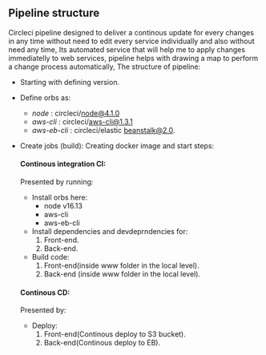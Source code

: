   ## Pipeline structure 

Circleci pipeline designed to deliver a continous update for every changes in any time without need to edit every service individually and also without need any time, Its automated service that will help me to apply changes immediatelly to web services, pipeline helps with drawing a map to perform a change process automatically, The structure of pipeline:
+ Starting with defining version.
+ Define orbs as:
    - *node* : circleci/node@4.1.0
    - *aws-cli* : circleci/aws-cli@1.3.1
    - *aws-eb-cli* : circleci/elastic beanstalk@2.0.
+ Create jobs (build):
   Creating docker image and start steps:
    
   #### Continous integration CI:
    Presented by running:
    * Install orbs here:
      - node v16.13
      - aws-cli
      - aws-eb-cli
    * Install dependencies and devdeprndencies for:
        1. Front-end.
        2. Back-end.
    * Build code:
        1. Front-end(inside www folder in the local level).
        2. Back-end (inside www folder in the local level).

  #### Continous  CD:
  Presented by:
    * Deploy:
       1. Front-end(Continous deploy to S3 bucket).
       2. Back-end(Continous deploy to EB).

